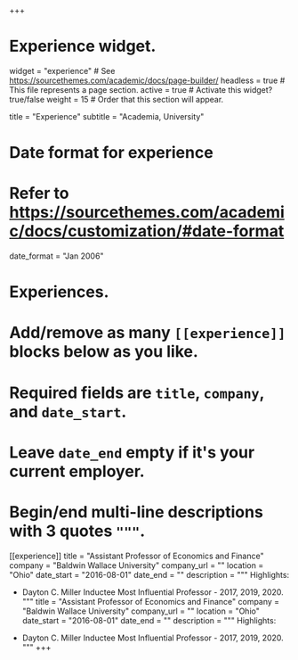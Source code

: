 +++
# Experience widget.
widget = "experience"  # See https://sourcethemes.com/academic/docs/page-builder/
headless = true  # This file represents a page section.
active = true  # Activate this widget? true/false
weight = 15  # Order that this section will appear.

title = "Experience"
subtitle = "Academia, University"

# Date format for experience
#   Refer to https://sourcethemes.com/academic/docs/customization/#date-format
date_format = "Jan 2006"

# Experiences.
#   Add/remove as many `[[experience]]` blocks below as you like.
#   Required fields are `title`, `company`, and `date_start`.
#   Leave `date_end` empty if it's your current employer.
#   Begin/end multi-line descriptions with 3 quotes `"""`.
[[experience]]
  title = "Assistant Professor of Economics and Finance"
  company = "Baldwin Wallace University"
  company_url = ""
  location = "Ohio"
  date_start = "2016-08-01"
  date_end = ""
  description = """
  Highlights:
  
  * Dayton C. Miller Inductee Most Influential Professor - 2017, 2019, 2020.
  """
  title = "Assistant Professor of Economics and Finance"
  company = "Baldwin Wallace University"
  company_url = ""
  location = "Ohio"
  date_start = "2016-08-01"
  date_end = ""
  description = """
  Highlights:
  
  * Dayton C. Miller Inductee Most Influential Professor - 2017, 2019, 2020.
  """
+++
